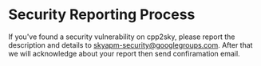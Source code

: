 # Security Reporting Process

If you've found a security vulnerability on cpp2sky, please report the description and details to skyapm-security@googlegroups.com. After that we will acknowledge about your report then send confiramation email.
